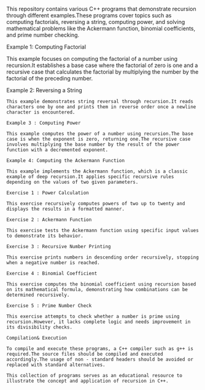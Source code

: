 This repository contains various C++ programs that demonstrate recursion through different examples.These programs cover topics such as computing factorials, reversing a string, computing power, and solving mathematical problems like the Ackermann function, binomial coefficients, and prime number checking.

Example 1: Computing Factorial

This example focuses on computing the factorial of a number using recursion.It establishes a base case where the factorial of zero is one and a recursive case that calculates the factorial by multiplying the number by the factorial of the preceding number.

Example 2: Reversing a String

    This example demonstrates string reversal through recursion.It reads characters one by one and prints them in reverse order once a newline character is encountered.

    Example 3 : Computing Power

    This example computes the power of a number using recursion.The base case is when the exponent is zero, returning one.The recursive case involves multiplying the base number by the result of the power function with a decremented exponent.

    Example 4: Computing the Ackermann Function

    This example implements the Ackermann function, which is a classic example of deep recursion.It applies specific recursive rules depending on the values of two given parameters.

    Exercise 1 : Power Calculation

    This exercise recursively computes powers of two up to twenty and displays the results in a formatted manner.

    Exercise 2 : Ackermann Function

    This exercise tests the Ackermann function using specific input values to demonstrate its behavior.

    Exercise 3 : Recursive Number Printing

    This exercise prints numbers in descending order recursively, stopping when a negative number is reached.

    Exercise 4 : Binomial Coefficient

    This exercise computes the binomial coefficient using recursion based on its mathematical formula, demonstrating how combinations can be determined recursively.

    Exercise 5 : Prime Number Check

    This exercise attempts to check whether a number is prime using recursion.However, it lacks complete logic and needs improvement in its divisibility checks.

    Compilation& Execution

    To compile and execute these programs, a C++ compiler such as g++ is required.The source files should be compiled and executed accordingly.The usage of non - standard headers should be avoided or replaced with standard alternatives.

    This collection of programs serves as an educational resource to illustrate the concept and application of recursion in C++.

